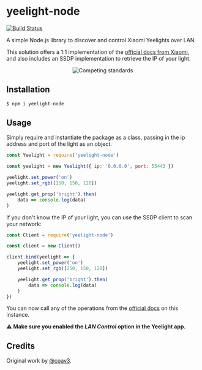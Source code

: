 # yeelight-node

[![Build Status](https://travis-ci.com/thomas-bouvier/yeelight-node.svg?branch=master)](https://travis-ci.com/thomas-bouvier/yeelight-node)

A simple Node.js library to discover and control Xiaomi Yeelights over LAN.

This solution offers a 1:1 implementation of the [official docs from Xiaomi](http://www.yeelight.com/download/Yeelight_Inter-Operation_Spec.pdf), and also includes an SSDP implementation to retrieve the IP of your light.

<p align="center">
  <!-- Why isn't there Markdown for centered images? -->
  <img src="https://imgs.xkcd.com/comics/standards.png" alt="Competing standards">
</p>

## Installation

```bash
$ npm i yeelight-node
```

## Usage

Simply require and instantiate the package as a class, passing in the ip address and port of the light as an object.

```javascript
const Yeelight = require('yeelight-node')

const yeelight = new Yeelight({ ip: '0.0.0.0', port: 55443 })

yeelight.set_power('on')
yeelight.set_rgb([250, 150, 120])

yeelight.get_prop('bright').then(
    data => console.log(data)
)
```

If you don't know the IP of your light, you can use the SSDP client to scan your network:

```javascript
const Client = require('yeelight-node')

const client = new Client()

client.bind(yeelight => {
    yeelight.set_power('on')
    yeelight.set_rgb([250, 150, 120])

    yeelight.get_prop('bright').then(
        data => console.log(data)
    )
})
```

You can now call any of the operations from the [official docs](http://www.yeelight.com/download/Yeelight_Inter-Operation_Spec.pdf) on this instance.

**⚠️ Make sure you enabled the *LAN Control* option in the Yeelight app.**

## Credits

Original work by [@cpav3](https://github.com/cpave3).